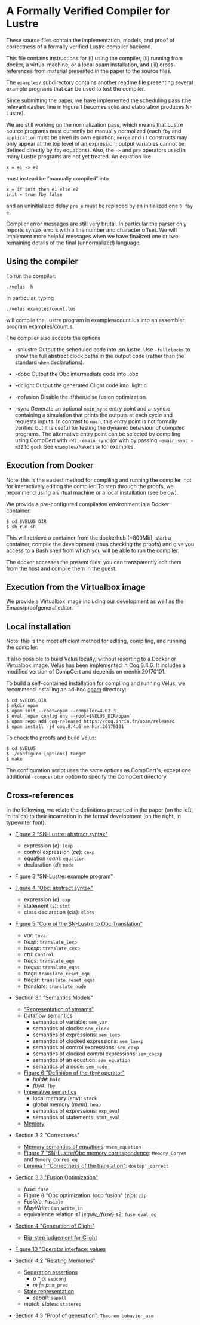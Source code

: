 # A Formally Verified Compiler for Lustre

These source files contain the implementation, models, and proof of
correctness of a formally verified Lustre compiler backend.

This file contains instructions for (i) using the compiler, (ii) running
from docker, a virtual machine, or a local opam installation, and (iii)
cross-references from material presented in the paper to the source files.

The `examples/` subdirectory contains another readme file presenting several
example programs that can be used to test the compiler.

Since submitting the paper, we have implemented the scheduling pass (the
relevant dashed line in Figure 1 becomes solid and elaboration produces
N-Lustre).

We are still working on the normalization pass, which means that Lustre
source programs must currently be manually normalized (each `fby` and
`application` must be given its own equation; `merge` and `if` constructs
may only appear at the top level of an expression; output variables cannot
be defined directly by `fby` equations). Also, the `->` and `pre` operators
used in many Lustre programs are not yet treated. An equation like

    x = e1 -> e2

must instead be "manually compiled" into

    x = if init then e1 else e2
    init = true fby false

and an uninitialized delay `pre e` must be replaced by an initialized one
`0 fby e`.

Compiler error messages are still very brutal. In particular the parser only
reports syntax errors with a line number and character offset. We will
implement more helpful messages when we have finalized one or two remaining
details of the final (unnormalized) language.

## Using the compiler

To run the compiler:

    ./velus -h

In particular, typing

    ./velus examples/count.lus

will compile the Lustre program in examples/count.lus into an assembler
program examples/count.s.

The compiler also accepts the options

* -snlustre
  Output the scheduled code into <file>.sn.lustre. Use `-fullclocks` to show
  the full abstract clock paths in the output code (rather than the standard
  `when` declarations).

* -dobc
  Output the Obc intermediate code into <file>.obc

* -dclight
  Output the generated Clight code into <file>.light.c

* -nofusion
  Disable the if/then/else fusion optimization.

* -sync
  Generate an optional `main_sync` entry point and a <file>.sync.c
  containing a simulation that prints the outputs at each cycle and requests
  inputs. In contrast to `main`, this entry point is not formally verified
  but it is useful for testing the dynamic behaviour of compiled programs.
  The alternative entry point can be selected by compiling using CompCert
  with `-Wl,-emain_sync` (or with by passing `-emain_sync -m32` to `gcc`).
  See `examples/Makefile` for examples.

## Execution from Docker

Note: this is the easiest method for compiling and running the
compiler, not for interactively editing the compiler. To step through
the proofs, we recommend using a virtual machine or a local
installation (see below).

We provide a pre-configured compilation environment in a Docker
container:

    $ cd $VELUS_DIR
    $ sh run.sh

This will retrieve a container from the dockerhub (~800Mb), start a
container, compile the development (thus checking the proofs) and give
you access to a Bash shell from which you will be able to run the
compiler.

The docker accesses the present files: you can transparently edit them
from the host and compile them in the guest.

## Execution from the Virtualbox image

We provide a Virtualbox image including our development as well as the
Emacs/proofgeneral editor.

## Local installation

Note: this is the most efficient method for editing, compiling, and
running the compiler.

It also possible to build Vélus locally, without resorting to a Docker or
Virtualbox image. Vélus has been implemented in Coq.8.4.6. It includes a
modified version of CompCert and depends on menhir.20170101.

To build a self-contained installation for compiling and running
Vélus, we recommend installing an ad-hoc
[opam](https://opam.ocaml.org/) directory:

    $ cd $VELUS_DIR
    $ mkdir opam
    $ opam init --root=opam --compiler=4.02.3
    $ eval `opam config env --root=$VELUS_DIR/opam`
    $ opam repo add coq-released https://coq.inria.fr/opam/released
    $ opam install -j4 coq.8.4.6 menhir.20170101

To check the proofs and build Vélus:

    $ cd $VELUS
    $ ./configure [options] target
    $ make

The configuration script uses the same options as CompCert's, except one
additional `-compcertdir` option to specify the CompCert directory.

## Cross-references

In the following, we relate the definitions presented in the paper (on
the left, in italics) to their incarnation in the formal development
(on the right, in typewriter font).

 - [Figure 2 "SN-Lustre: abstract syntax"](./NLustre/NLSyntax.v)
   * expression (_e_):  `lexp`
   * control expression (_ce_): `cexp`
   * equation (_eqn_): `equation`
   * declaration (_d_): `node`

 - [Figure 3 "SN-Lustre: example program"](./examples/tracker.lus)

 - [Figure 4 "Obc: abstract syntax"](./Obc/ObcSyntax.v)
   * expression (_e_): `exp`
   * statement (_s_): `stmt`
   * class declaration (_cls_): `class`

 - [Figure 5 "Core of the SN-Lustre to Obc Translation"](./NLustreToObc/Translation.v)
   * _var_: `tovar`
   * _trexp_: `translate_lexp`
   * _trcexp_: `translate_cexp`
   * _ctrl_: `Control`
   * _treqs_: `translate_eqn`
   * _treqss_: `translate_eqns`
   * _treqr_: `translate_reset_eqn`
   * _treqsr_: `translate_reset_eqns`
   * _translate_: `translate_node`

 - Section 3.1 "Semantics Models"
   * ["Representation of streams"](./NLustre/Stream.v)
   * [Dataflow semantics](./NLustre/NLSemantics.v)
     - semantics of variable: `sem_var`
     - semantics of clocks: `sem_clock`
     - semantics of expressions: `sem_lexp`
     - semantics of clocked expressions: `sem_laexp`
     - semantics of control expressions: `sem_cexp`
     - semantics of clocked control expressions: `sem_caexp`
     - semantics of an equation: `sem_equation`
     - semantics of a node: `sem_node`
   * [Figure 6 "Definition of the `fby#` operator"](./NLustre/Stream.v)
     - _hold#_: `hold`
     - _fby#_: `fby`
   * [Imperative semantics](./Obc/ObcSemantics.v)
     - local memory (_env_): `stack`
     - global memory (_mem_): `heap`
     - semantics of expressions: `exp_eval`
     - semantics of statements: `stmt_eval`
   * [Memory](./RMemory.v)

 - Section 3.2 "Correctness"
   * [Memory semantics of equations](./NLustre/MemSemantics.v): `msem_equation`
   * [Figure 7 "SN-Lustre/Obc memory correspondence](./NLustreToObc/Correctness/MemoryCorres.v): `Memory_Corres` and `Memory_Corres_eq`
   * [Lemma 1 "Correctness of the translation"](./NLustreToObc/Correctness.v): `dostep'_correct`

 - [Section 3.3 "Fusion Optimization"](./Obc/Fusion.v)
   * _fuse_: `fuse`
   * Figure 8 "Obc optimization: loop fusion" (_zip_): `zip`
   * _Fusible_: `Fusible`
   * _MayWrite_: `Can_write_in`
   * equivalence relation *s1 \equiv_{fuse} s2*: `fuse_eval_eq`

 - [Section 4 "Generation of Clight"](./ObcToClight/Generation.v)
   * [Big-step judgement for Clight](./CompCert/cfrontend/ClightBigstep.v)

 - [Figure 10 "Operator interface: values](./Operators.v)

 - [Section 4.2 "Relating Memories"](./ObcToClight/SepInvariant.v)
   * [Separation assertions](./CompCert/common/Separation.v)
     - _p * q_: `sepconj`
     - _m |= p_: `m_pred`
   * [State representation](./ObcToClight/MoreSeparation.v)
     - _sepall_: `sepall`
   * *match_states*: `staterep`
 - [Section 4.3 "Proof of generation"](VelusCorrectness.v): `Theorem behavior_asm`

